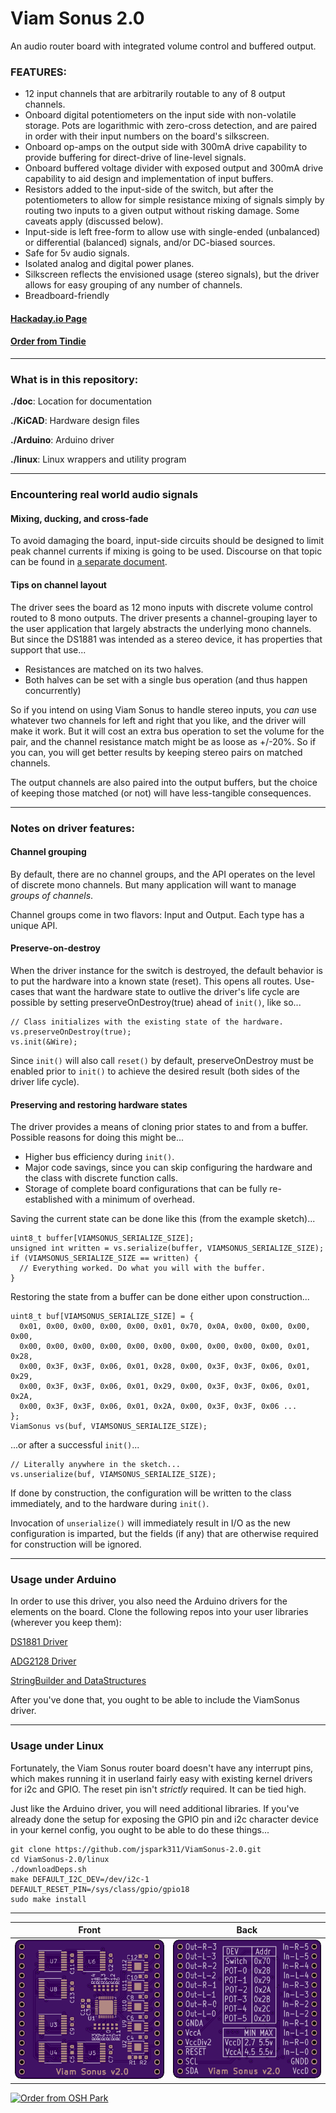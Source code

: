 # Viam Sonus 2.0

An audio router board with integrated volume control and buffered output.

### FEATURES:
  * 12 input channels that are arbitrarily routable to any of 8 output channels.
* Onboard digital potentiometers on the input side with non-volatile storage. Pots are logarithmic with zero-cross detection, and are paired in order with their input numbers on the board's silkscreen.
* Onboard op-amps on the output side with 300mA drive capability to provide buffering for direct-drive of line-level signals.
* Onboard buffered voltage divider with exposed output and 300mA drive capability to aid design and implementation of input buffers.
* Resistors added to the input-side of the switch, but after the potentiometers to allow for simple resistance mixing of signals simply by routing two inputs to a given output without risking damage. Some caveats apply (discussed below).
* Input-side is left free-form to allow use with single-ended (unbalanced) or differential (balanced) signals, and/or DC-biased sources.
* Safe for 5v audio signals.
* Isolated analog and digital power planes.
* Silkscreen reflects the envisioned usage (stereo signals), but the driver allows for easy grouping of any number of channels.
* Breadboard-friendly

#### [Hackaday.io Page](https://hackaday.io/project/168501-viam-sonus-20)

#### [Order from Tindie](https://www.tindie.com/products/18586/)

------------------------

### What is in this repository:

**./doc**:  Location for documentation

**./KiCAD**:  Hardware design files

**./Arduino**:  Arduino driver

**./linux**:  Linux wrappers and utility program

------------------------

### Encountering real world audio signals

#### Mixing, ducking, and cross-fade

To avoid damaging the board, input-side circuits should be designed to limit
peak channel currents if mixing is going to be used. Discourse on that topic can
be found in [a separate document](https://joshianlindsay.com/index.php?id=184).

#### Tips on channel layout

The driver sees the board as 12 mono inputs with discrete volume control routed
to 8 mono outputs. The driver presents a channel-grouping layer to the user application
that largely abstracts the underlying mono channels. But since the DS1881 was
intended as a stereo device, it has properties that support that use...

  * Resistances are matched on its two halves.
  * Both halves can be set with a single bus operation (and thus happen concurrently)

So if you intend on using Viam Sonus to handle stereo inputs, you _can_ use whatever
two channels for left and right that you like, and the driver will make it work. But it
will cost an extra bus operation to set the volume for the pair, and the channel
resistance match might be as loose as +/-20%. So if you can, you will get better
results by keeping stereo pairs on matched channels.

The output channels are also paired into the output buffers, but the choice of
keeping those matched (or not) will have less-tangible consequences.

------------------------

### Notes on driver features:

#### Channel grouping

By default, there are no channel groups, and the API operates on the level of
discrete mono channels. But many application will want to manage _groups of channels_.

Channel groups come in two flavors: Input and Output. Each type has a unique API.

#### Preserve-on-destroy

When the driver instance for the switch is destroyed, the default behavior is to
put the hardware into a known state (reset). This opens all routes. Use-cases
that want the hardware state to outlive the driver's life cycle are possible by
setting preserveOnDestroy(true) ahead of `init()`, like so...

    // Class initializes with the existing state of the hardware.
    vs.preserveOnDestroy(true);
    vs.init(&Wire);

Since `init()` will also call `reset()` by default, preserveOnDestroy must be
enabled prior to `init()` to achieve the desired result (both sides of the driver life cycle).

#### Preserving and restoring hardware states

The driver provides a means of cloning prior states to and from a buffer.
Possible reasons for doing this might be...

  * Higher bus efficiency during `init()`.
  * Major code savings, since you can skip configuring the hardware and the class with discrete function calls.
  * Storage of complete board configurations that can be fully re-established with a minimum of overhead.

Saving the current state can be done like this (from the example sketch)...

    uint8_t buffer[VIAMSONUS_SERIALIZE_SIZE];
    unsigned int written = vs.serialize(buffer, VIAMSONUS_SERIALIZE_SIZE);
    if (VIAMSONUS_SERIALIZE_SIZE == written) {
      // Everything worked. Do what you will with the buffer.
    }

Restoring the state from a buffer can be done either upon construction...

    uint8_t buf[VIAMSONUS_SERIALIZE_SIZE] = {
      0x01, 0x00, 0x00, 0x00, 0x00, 0x01, 0x70, 0x0A, 0x00, 0x00, 0x00, 0x00,
      0x00, 0x00, 0x00, 0x00, 0x00, 0x00, 0x00, 0x00, 0x00, 0x00, 0x01, 0x28,
      0x00, 0x3F, 0x3F, 0x06, 0x01, 0x28, 0x00, 0x3F, 0x3F, 0x06, 0x01, 0x29,
      0x00, 0x3F, 0x3F, 0x06, 0x01, 0x29, 0x00, 0x3F, 0x3F, 0x06, 0x01, 0x2A,
      0x00, 0x3F, 0x3F, 0x06, 0x01, 0x2A, 0x00, 0x3F, 0x3F, 0x06 ...
    };
    ViamSonus vs(buf, VIAMSONUS_SERIALIZE_SIZE);

...or after a successful `init()`...

    // Literally anywhere in the sketch...
    vs.unserialize(buf, VIAMSONUS_SERIALIZE_SIZE);

If done by construction, the configuration will be written to the class immediately,
and to the hardware during `init()`.

Invocation of `unserialize()` will immediately result in I/O as the new
configuration is imparted, but the fields (if any) that are otherwise required for
construction will be ignored.


------------------------

### Usage under Arduino

In order to use this driver, you also need the Arduino drivers for the elements on the board. Clone the following repos into your user libraries (wherever you keep them):

[DS1881 Driver](https://github.com/jspark311/DS1881-Breakout/tree/master/Arduino)

[ADG2128 Driver](https://github.com/jspark311/ADG2128-Breakout/tree/master/Arduino)

[StringBuilder and DataStructures](https://github.com/jspark311/CppPotpourri)

After you've done that, you ought to be able to include the ViamSonus driver.

------------------------

### Usage under Linux

Fortunately, the Viam Sonus router board doesn't have any interrupt pins, which makes running it in userland fairly easy with existing kernel drivers for i2c and GPIO. The reset pin isn't _strictly_ required. It can be tied high.

Just like the Arduino driver, you will need additional libraries. If you've already done
the setup for exposing the GPIO pin and i2c character device in your kernel config, you
ought to be able to do these things...

    git clone https://github.com/jspark311/ViamSonus-2.0.git
    cd ViamSonus-2.0/linux
    ./downloadDeps.sh
    make DEFAULT_I2C_DEV=/dev/i2c-1 DEFAULT_RESET_PIN=/sys/class/gpio/gpio18
    sudo make install


------------------------

Front | Back
:-------:|:------:
![Front](osh-render-front.png)  | ![Back](osh-render-back.png)

[<img src="https://oshpark.com/assets/badge-5b7ec47045b78aef6eb9d83b3bac6b1920de805e9a0c227658eac6e19a045b9c.png" alt="Order from OSH Park">](https://oshpark.com/shared_projects/njoN7jnq)
